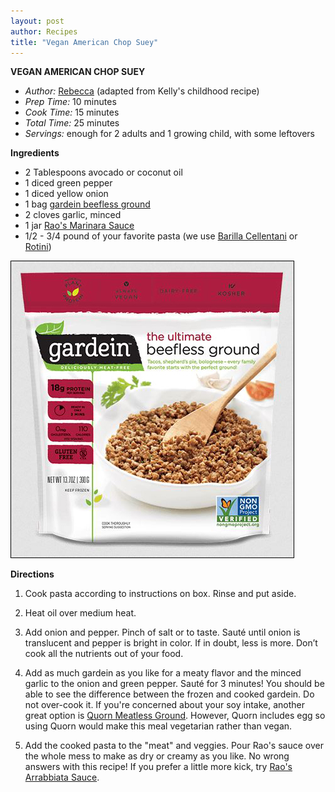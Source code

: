 ```yaml
---
layout: post
author: Recipes
title: "Vegan American Chop Suey"
---
```


**VEGAN AMERICAN CHOP SUEY**
* _Author:_ [Rebecca](https://jonahwithoutthewhale.com/authors/rebecca/) (adapted from Kelly's childhood recipe)
* _Prep Time:_ 10 minutes
* _Cook Time:_ 15 minutes
* _Total Time:_ 25 minutes
* _Servings:_ enough for 2 adults and 1 growing child, with some leftovers

**Ingredients**
* 2 Tablespoons avocado or coconut oil
* 1 diced green pepper
* 1 diced yellow onion
* 1 bag [gardein beefless ground](https://www.gardein.com/beefless-and-porkless/gluten-free/beefless-ground)
* 2 cloves garlic, minced
* 1 jar [Rao's Marinara Sauce](https://www.raos.com/product/marinara-sauce/)
* 1/2 - 3/4 pound of your favorite pasta (we use [Barilla Cellentani](https://www.barilla.com/en-us/products/pasta/classic-blue-box/cellentani) or [Rotini](https://www.barilla.com/en-us/products/pasta/classic-blue-box/rotini))

![Photo by Conagra, Inc. ](/images/2020-02-23_gardein_beefless_ground.JPG)

**Directions**
1. Cook pasta according to instructions on box. Rinse and put aside. 

2. Heat oil over medium heat.

3. Add onion and pepper. Pinch of salt or to taste. Sauté until onion is translucent and pepper is bright in color. If in doubt, less is more. Don’t cook all the nutrients out of your food.

4. Add as much gardein as you like for a meaty flavor and the minced garlic to the onion and green pepper.  Sauté for 3 minutes! You should be able to see the difference between the frozen and cooked gardein. Do not over-cook it. If you're concerned about your soy intake, another great option is [Quorn Meatless Ground](https://www.quorn.us/products/quorn-meatless-grounds). However, Quorn includes egg so using Quorn would make this meal vegetarian rather than vegan.

5. Add the cooked pasta to the "meat" and veggies. Pour Rao's sauce over the whole mess to make as dry or creamy as you like. No wrong answers with this recipe! If you prefer a little more kick, try [Rao's Arrabbiata Sauce](https://www.raos.com/product/arrabbiata-sauce/).
